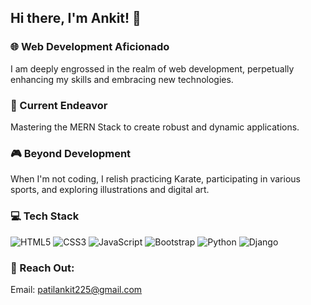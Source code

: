 ## Hi there, I'm Ankit! 👋

### 🌐 Web Development Aficionado
I am deeply engrossed in the realm of web development, perpetually enhancing my skills and embracing new technologies.

### 💼 Current Endeavor
Mastering the MERN Stack to create robust and dynamic applications.

### 🎮 Beyond Development
When I'm not coding, I relish practicing Karate, participating in various sports, and exploring illustrations and digital art.

### 💻 Tech Stack
![HTML5](https://img.shields.io/badge/HTML5-E34F26?style=for-the-badge&logo=html5&logoColor=white)
![CSS3](https://img.shields.io/badge/CSS3-1572B6?style=for-the-badge&logo=css3&logoColor=white)
![JavaScript](https://img.shields.io/badge/JavaScript-F7DF1E?style=for-the-badge&logo=javascript&logoColor=black)
![Bootstrap](https://img.shields.io/badge/Bootstrap-563D7C?style=for-the-badge&logo=bootstrap&logoColor=white)
![Python](https://img.shields.io/badge/Python-3776AB?style=for-the-badge&logo=python&logoColor=white)
![Django](https://img.shields.io/badge/Django-092E20?style=for-the-badge&logo=django&logoColor=white)

### 📧 Reach Out:
Email: patilankit225@gmail.com
